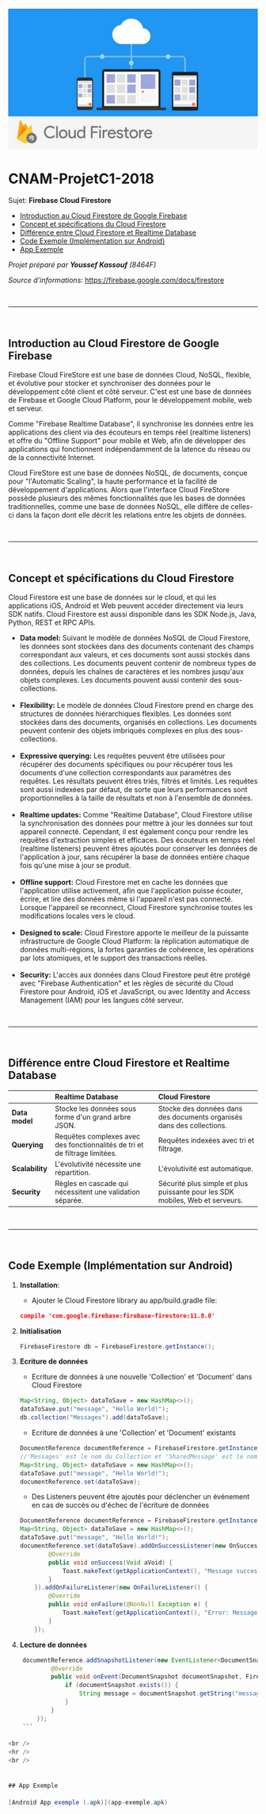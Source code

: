 ![Cloud FireStore](firestore_cloud.jpeg)
# CNAM-ProjetC1-2018

Sujet: **Firebase Cloud Firestore**

 - [Introduction au Cloud Firestore de Google Firebase](#introduction-au-cloud-firestore-de-google-firebase)
 - [Concept et spécifications du Cloud Firestore](#concept-et-sp%C3%A9cifications-du-cloud-firestore)
 - [Différence entre Cloud Firestore et Realtime Database](#diff%C3%A9rence-entre-cloud-firestore-et-realtime-database)
 - [Code Exemple (Implémentation sur Android)](#code-exemple-impl%C3%A9mentation-sur-android)
 - [App Exemple](#app-exemple)

*Projet préparé par **Youssef Kassouf** (8464F)*

*Source d’informations:*
https://firebase.google.com/docs/firestore


<br />
<hr />
<br />

## Introduction au Cloud Firestore de Google Firebase

Firebase Cloud FireStore est une base de données Cloud, NoSQL, flexible, et évolutive pour stocker et synchroniser des données pour le développement côté client et côté serveur. C'est est une base de données de Firebase et Google Cloud Platform, pour le développement mobile, web et serveur.

Comme "Firebase Realtime Database", il synchronise les données entre les applications des client via des écouteurs en temps réel (realtime listeners) et offre du "Offline Support" pour mobile et Web, afin de développer des applications qui fonctionnent indépendamment de la latence du réseau ou de la connectivité Internet.

Cloud FireStore est une base de données NoSQL, de documents, conçue pour "l'Automatic Scaling", la haute performance et la facilité de développement d'applications. Alors que l'interface Cloud FireStore possède plusieurs des mêmes fonctionnalités que les bases de données traditionnelles, comme une base de données NoSQL, elle diffère de celles-ci dans la façon dont elle décrit les relations entre les objets de données.

<br />
<hr />
<br />

## Concept et spécifications du Cloud Firestore

Cloud Firestore est une base de données sur le cloud, et qui les applications iOS, Android et Web peuvent accéder directement via leurs SDK natifs. Cloud Firestore est aussi disponible dans les SDK Node.js, Java, Python, REST et RPC APIs.

- **Data model:**
Suivant le modèle de données NoSQL de Cloud Firestore, les données sont stockées dans des documents contenant des champs correspondant aux valeurs, et ces documents sont aussi stockés dans des collections. Les documents peuvent contenir de nombreux types de données, depuis les chaînes de caractères et les nombres jusqu'aux objets complexes. Les documents pouvent aussi contenir des sous-collections.
<br><br>
- **Flexibility:**
Le modèle de données Cloud Firestore prend en charge des structures de données hiérarchiques flexibles. Les données sont stockées dans des documents, organisés en collections. Les documents peuvent contenir des objets imbriqués complexes en plus des sous-collections.
<br><br>
- **Expressive querying:**
Les requêtes peuvent être utilisées pour récupérer des documents spécifiques ou pour récupérer tous les documents d'une collection correspondants aux paramètres des requêtes.
Les résultats peuvent êtres triés, filtrés et limités.
Les requêtes sont aussi indexées par défaut, de sorte que leurs performances sont proportionnelles à la taille de résultats et non à l'ensemble de données.
<br><br>
- **Realtime updates:**
Comme "Realtime Database", Cloud Firestore utilise la synchronisation des données pour mettre à jour les données sur tout appareil connecté. Cependant, il est également conçu pour rendre les requêtes d'extraction simples et efficaces.
Des écouteurs en temps réel (realtime listeners) peuvent êtres ajoutés pour conserver les données de l'application à jour, sans récupérer la base de données entière chaque fois qu'une mise à jour se produit.
<br><br>
- **Offline support:**
Cloud Firestore met en cache les données que l'application utilise activement, afin que l'application puisse écouter, écrire, et lire des données même si l'appareil n'est pas connecté. Lorsque l'appareil se reconnect, Cloud Firestore synchronise toutes les modifications locales vers le cloud.
<br><br>
- **Designed to scale:**
Cloud Firestore apporte le meilleur de la puissante infrastructure de Google Cloud Platform: la réplication automatique de données multi-régions, la fortes garanties de cohérence, les opérations par lots atomiques, et le support des transactions réelles.
<br><br>
- **Security:**
L'accès aux données dans Cloud Firestore peut être protégé avec "Firebase Authentication" et les règles de sécurité du Cloud Firestore pour Android, iOS et JavaScript, ou avec Identity and Access Management (IAM) pour les langues côté serveur.


<br />
<hr />
<br />


## Différence entre Cloud Firestore et Realtime Database

|  | Realtime Database | Cloud Firestore |
| :---- | :------------- | :----- |
| **Data model** | Stocke les données sous forme d'un grand arbre JSON. | Stocke des données dans des documents organisés dans des collections. |
| **Querying** | Requêtes complexes avec des fonctionnalités de tri et de filtrage limitées. | Requêtes indexées avec tri et filtrage. |
| **Scalability** | L'évolutivité nécessite une répartition. | L'évolutivité est automatique. |
| **Security** | Règles en cascade qui nécessitent une validation séparée. | Sécurité plus simple et plus puissante pour les SDK mobiles, Web et serveurs. |

<br />
<hr />
<br />



## Code Exemple (Implémentation sur Android)

 1. **Installation**:
	 - Ajouter le Cloud Firestore library au app/build.gradle file:

    ``` json
    compile 'com.google.firebase:firebase-firestore:11.8.0'
    ```

 2. **Initialisation**

    ``` java
    FirebaseFirestore db = FirebaseFirestore.getInstance(); 
    ```

 3. **Ecriture de données**
	- Ecriture de données à une nouvelle 'Collection' et 'Document' dans Cloud Firestore
	
	``` java
	Map<String, Object> dataToSave = new HashMap<>();
	dataToSave.put("message", "Hello World!");
	db.collection("Messages").add(dataToSave); 
	```
	- Ecriture de données à une 'Collection' et 'Document' existants
	
	``` java
	DocumentReference documentReference = FirebaseFirestore.getInstance().document("Messages/SharedMessage");
	//'Messages' est le nom du Collection et 'SharedMessage' est le nom du Document dans Cloud Firestore
	Map<String, Object> dataToSave = new HashMap<>();
	dataToSave.put("message", "Hello World!");
	documentReference.set(dataToSave); 
	```
	- Des Listeners peuvent être ajoutés pour déclencher un événement en cas de succès ou d'échec de l'écriture de données
	
	``` java
	DocumentReference documentReference = FirebaseFirestore.getInstance().document("Messages/SharedMessage");
	Map<String, Object> dataToSave = new HashMap<>();
	dataToSave.put("message", "Hello World!");
	documentReference.set(dataToSave).addOnSuccessListener(new OnSuccessListener<Void>() {
            @Override
            public void onSuccess(Void aVoid) {
                Toast.makeText(getApplicationContext(), "Message successfully saved!", Toast.LENGTH_SHORT).show();
            }
        }).addOnFailureListener(new OnFailureListener() {
            @Override
            public void onFailure(@NonNull Exception e) {
                Toast.makeText(getApplicationContext(), "Error: Message was not saved!", Toast.LENGTH_LONG).show();
            }
        }); 
	```

 4. **Lecture de données**
``` java
	documentReference.addSnapshotListener(new EventListener<DocumentSnapshot>() {
            @Override
            public void onEvent(DocumentSnapshot documentSnapshot, FirebaseFirestoreException e) {
                if (documentSnapshot.exists()) {
                    String message = documentSnapshot.getString("message");
                }
            }
        });
	```

<br />
<hr />
<br />


## App Exemple

[Android App exemple (.apk)](app-exemple.apk)



